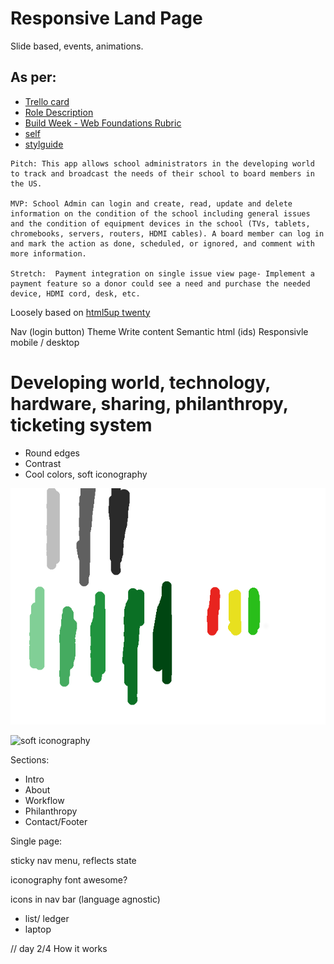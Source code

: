 # Responsive Land Page

Slide based, events, animations.

## As per: 
* [Trello card](https://trello.com/c/yUQkwabg/11-responsive-marketing-page)
* [Role Description](https://www.notion.so/Web-UI-Developer-Role-9978e2084bcc45a7a182638acf38b956)
* [Build Week - Web Foundations Rubric](https://docs.google.com/spreadsheets/d/1BbdmSMUdzURMo0wcsr4XSKvegDgB28WkK2wnjmORzDo/edit#gid=0)
* [self](https://github.com/irsr2/Web-UI-Dev-3)
* [stylguide](/styleguide.txt)

```
Pitch: This app allows school administrators in the developing world to track and broadcast the needs of their school to board members in the US.

MVP: School Admin can login and create, read, update and delete information on the condition of the school including general issues and the condition of equipment devices in the school (TVs, tablets, chromebooks, servers, routers, HDMI cables). A board member can log in and mark the action as done, scheduled, or ignored, and comment with more information.

Stretch:  Payment integration on single issue view page- Implement a payment feature so a donor could see a need and purchase the needed device, HDMI cord, desk, etc.
```

Loosely based on [html5up twenty](https://html5up.net/twenty)

Nav (login button)
Theme
Write content
Semantic html (ids)
Responsivle mobile / desktop

# Developing world, technology, hardware, sharing, philanthropy, ticketing system


* Round edges
* Contrast
* Cool colors, soft iconography

![Color palette](/design/palette.png)

![soft iconography](/design/icons.png)

Sections:
* Intro
* About
* Workflow
* Philanthropy
* Contact/Footer

Single page:

 sticky nav menu, reflects state

iconography
font awesome?

icons in nav bar (language agnostic)

* list/ ledger
* laptop

<script>
document.title = "{$currentsection}":
</script>


// day 2/4
How it works